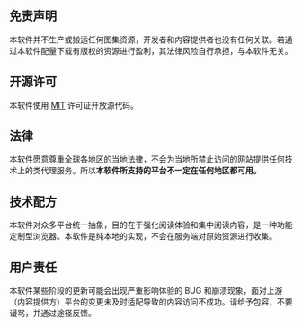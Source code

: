 ## 免责声明
本软件并不生产或搬运任何图集资源，开发者和内容提供者也没有任何关联。若通过本软件配量下载有版权的资源进行盈利，其法律风险自行承担，与本软件无关。

## 开源许可
本软件使用 [MIT](https://opensource.org/licenses/MIT) 许可证开放源代码。

## 法律
本软件愿意尊重全球各地区的当地法律，不会为当地所禁止访问的网站提供任何技术上的类代理服务。所以**本软件所支持的平台不一定在任何地区都可用。**

## 技术配方
本软件对众多平台统一抽象，目的在于强化阅读体验和集中阅读内容，是一种功能定制型浏览器。本软件是纯本地的实现，不会在服务端对原始资源进行收集。

## 用户责任
本软件某些阶段的更新可能会出现严重影响体验的 BUG 和崩溃现象，面对上游（内容提供方）平台的变更未及时适配导致的内容访问不成功。请给予包容，不要谩骂，并通过途径反馈。
